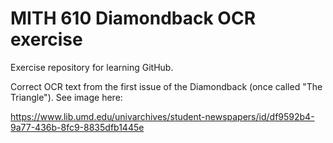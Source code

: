 # MITH 610 Diamondback OCR exercise

Exercise repository for learning GitHub.

Correct OCR text from the first issue of the Diamondback (once called "The Triangle"). See image here: 

https://www.lib.umd.edu/univarchives/student-newspapers/id/df9592b4-9a77-436b-8fc9-8835dfb1445e
